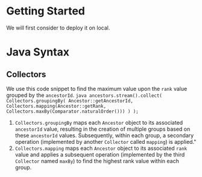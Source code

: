 # Getting Started
We will first consider to deploy it on local.


# Java Syntax
## Collectors
We use this code snippet to find the maximum value upon the `rank` value grouped by the `ancestorId`.
    ```java
        ancestors.stream().collect(
            Collectors.groupingBy(
                Ancestor::getAncestorId,
                Collectors.mapping(Ancestor::getRank, Collectors.maxBy(Comparator.naturalOrder()))
            )
        );
    ```
1. `Collectors.groupingBy` maps each `Ancestor` object to its associated `ancestorId` value, resulting in the creation of multiple groups based on these `ancestorId` values. Subsequently, within each group, a secondary operation (implemented by another `Collector` called `mapping`) is applied."
2. `Collectors.mapping` maps each `Ancestor` object to its associated `rank` value and applies a subsequent operation (implemented by the third `Collector` named `maxBy`) to find the highest rank value within each group.

